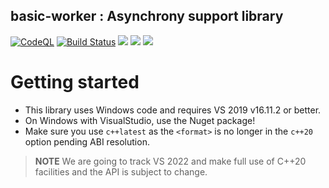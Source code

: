 basic-worker : Asynchrony support library
-------------------------------------------

<!-- badges -->
[![CodeQL](https://github.com/SiddiqSoft/basic-worker/actions/workflows/codeql-analysis.yml/badge.svg)](https://github.com/SiddiqSoft/basic-worker/actions/workflows/codeql-analysis.yml)
[![Build Status](https://dev.azure.com/siddiqsoft/siddiqsoft/_apis/build/status/SiddiqSoft.basic-worker?branchName=main)](https://dev.azure.com/siddiqsoft/siddiqsoft/_build/latest?definitionId=00&branchName=main)
![](https://img.shields.io/nuget/v/SiddiqSoft.basic-worker)
![](https://img.shields.io/github/v/tag/SiddiqSoft/basic-worker)
![](https://img.shields.io/azure-devops/tests/siddiqsoft/siddiqsoft/00)
<!--![](https://img.shields.io/azure-devops/coverage/siddiqsoft/siddiqsoft/00)-->
<!-- end badges -->

# Getting started

- This library uses Windows code and requires VS 2019 v16.11.2 or better.
- On Windows with VisualStudio, use the Nuget package! 
- Make sure you use `c++latest` as the `<format>` is no longer in the `c++20` option pending ABI resolution.

> **NOTE**
> We are going to track VS 2022 and make full use of C++20 facilities and the API is subject to change.

